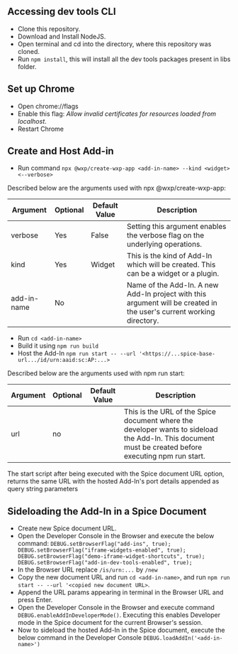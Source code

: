 ## Accessing dev tools CLI
* Clone this repository.
* Download and Install NodeJS.
* Open terminal and cd into the directory, where this repository was cloned.
* Run `npm install`, this will install all the dev tools packages present in libs folder.

## Set up Chrome
* Open chrome://flags
* Enable this flag: *Allow invalid certificates for resources loaded from localhost*.
* Restart Chrome

## Create and Host Add-in 
* Run command `npx @wxp/create-wxp-app <add-in-name> --kind <widget> <--verbose>`

Described below are the arguments used with npx @wxp/create-wxp-app:

Argument  | Optional | Default Value | Description
------------- | ------------- | ------------- | -------------
verbose   | Yes | False | Setting this argument enables the verbose flag on the underlying operations.
kind | Yes | Widget | This is the kind of Add-In which will be created. This can be a widget or a plugin.
add-in-name | No | | Name of the Add-In. A new Add-In project with this argument will be created in the user's current working directory.

* Run `cd <add-in-name>`
* Build it using `npm run build`
* Host the Add-In `npm run start -- --url '<https://...spice-base-url.../id/urn:aaid:sc:AP:...>`

Described below are the arguments used with npm run start:

Argument  | Optional | Default Value | Description
------------- | ------------- | ------------- | -------------
url   | no |  | This is the URL of the Spice document where the developer wants to sideload the Add-In. This document must be created before executing npm run start.

The start script after being executed with the Spice document URL option, returns the same URL with the hosted Add-In's port details appended as query string parameters

## Sideloading the Add-In in a Spice Document
* Create new Spice document URL.
* Open the Developer Console in the Browser and execute the below command:
`
DEBUG.setBrowserFlag("add-ins", true);
DEBUG.setBrowserFlag("iframe-widgets-enabled", true);
DEBUG.setBrowserFlag("demo-iframe-widget-shortcuts", true);
DEBUG.setBrowserFlag("add-in-dev-tools-enabled", true);
`
* In the Browser URL replace `/is/urn:...` by `/new`
* Copy the new document URL and run `cd <add-in-name>`, and run `npm run start -- --url '<copied new document URL>`.
* Append the URL params appearing in terminal in the Browser URL and press Enter.
* Open the Developer Console in the Browser and execute command `DEBUG.enableAddInDeveloperMode()`. Executing this enables Developer mode in the Spice document for the current Browser's session. 
* Now to sideload the hosted Add-In in the Spice document, execute the below command in the Developer Console
`DEBUG.loadAddIn('<add-in-name>')`

